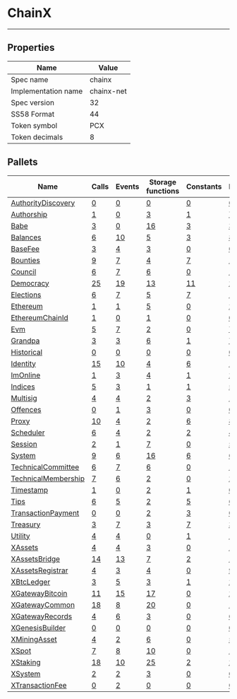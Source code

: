 # ChainX

---------

## Properties
| Name | Value |
| -------- | -------- |
| Spec name     | chainx     |
| Implementation name     | chainx-net     |
| Spec version     | 32     |
| SS58 Format     | 44     |
| Token symbol      | PCX     |
| Token decimals      | 8     |

## Pallets
| Name | Calls | Events | Storage functions | Constants | Errors |
| -------- | -------- | -------- | -------- | -------- | -------- |
| [AuthorityDiscovery](authoritydiscovery.md) | [0](authoritydiscovery.md#calls) | [0](authoritydiscovery.md#events) | [0](authoritydiscovery.md#storage-functions) | [0](authoritydiscovery.md#constants) | [0](authoritydiscovery.md#errors) |
| [Authorship](authorship.md) | [1](authorship.md#calls) | [0](authorship.md#events) | [3](authorship.md#storage-functions) | [1](authorship.md#constants) | [7](authorship.md#errors) |
| [Babe](babe.md) | [3](babe.md#calls) | [0](babe.md#events) | [16](babe.md#storage-functions) | [3](babe.md#constants) | [3](babe.md#errors) |
| [Balances](balances.md) | [6](balances.md#calls) | [10](balances.md#events) | [5](balances.md#storage-functions) | [3](balances.md#constants) | [8](balances.md#errors) |
| [BaseFee](basefee.md) | [3](basefee.md#calls) | [4](basefee.md#events) | [3](basefee.md#storage-functions) | [0](basefee.md#constants) | [0](basefee.md#errors) |
| [Bounties](bounties.md) | [9](bounties.md#calls) | [7](bounties.md#events) | [4](bounties.md#storage-functions) | [7](bounties.md#constants) | [11](bounties.md#errors) |
| [Council](council.md) | [6](council.md#calls) | [7](council.md#events) | [6](council.md#storage-functions) | [0](council.md#constants) | [10](council.md#errors) |
| [Democracy](democracy.md) | [25](democracy.md#calls) | [19](democracy.md#events) | [13](democracy.md#storage-functions) | [11](democracy.md#constants) | [28](democracy.md#errors) |
| [Elections](elections.md) | [6](elections.md#calls) | [7](elections.md#events) | [5](elections.md#storage-functions) | [7](elections.md#constants) | [17](elections.md#errors) |
| [Ethereum](ethereum.md) | [1](ethereum.md#calls) | [1](ethereum.md#events) | [5](ethereum.md#storage-functions) | [0](ethereum.md#constants) | [2](ethereum.md#errors) |
| [EthereumChainId](ethereumchainid.md) | [1](ethereumchainid.md#calls) | [0](ethereumchainid.md#events) | [1](ethereumchainid.md#storage-functions) | [0](ethereumchainid.md#constants) | [0](ethereumchainid.md#errors) |
| [Evm](evm.md) | [5](evm.md#calls) | [7](evm.md#events) | [2](evm.md#storage-functions) | [0](evm.md#constants) | [7](evm.md#errors) |
| [Grandpa](grandpa.md) | [3](grandpa.md#calls) | [3](grandpa.md#events) | [6](grandpa.md#storage-functions) | [1](grandpa.md#constants) | [7](grandpa.md#errors) |
| [Historical](historical.md) | [0](historical.md#calls) | [0](historical.md#events) | [0](historical.md#storage-functions) | [0](historical.md#constants) | [0](historical.md#errors) |
| [Identity](identity.md) | [15](identity.md#calls) | [10](identity.md#events) | [4](identity.md#storage-functions) | [6](identity.md#constants) | [16](identity.md#errors) |
| [ImOnline](imonline.md) | [1](imonline.md#calls) | [3](imonline.md#events) | [4](imonline.md#storage-functions) | [1](imonline.md#constants) | [2](imonline.md#errors) |
| [Indices](indices.md) | [5](indices.md#calls) | [3](indices.md#events) | [1](indices.md#storage-functions) | [1](indices.md#constants) | [5](indices.md#errors) |
| [Multisig](multisig.md) | [4](multisig.md#calls) | [4](multisig.md#events) | [2](multisig.md#storage-functions) | [3](multisig.md#constants) | [14](multisig.md#errors) |
| [Offences](offences.md) | [0](offences.md#calls) | [1](offences.md#events) | [3](offences.md#storage-functions) | [0](offences.md#constants) | [0](offences.md#errors) |
| [Proxy](proxy.md) | [10](proxy.md#calls) | [4](proxy.md#events) | [2](proxy.md#storage-functions) | [6](proxy.md#constants) | [8](proxy.md#errors) |
| [Scheduler](scheduler.md) | [6](scheduler.md#calls) | [4](scheduler.md#events) | [2](scheduler.md#storage-functions) | [2](scheduler.md#constants) | [4](scheduler.md#errors) |
| [Session](session.md) | [2](session.md#calls) | [1](session.md#events) | [7](session.md#storage-functions) | [0](session.md#constants) | [5](session.md#errors) |
| [System](system.md) | [9](system.md#calls) | [6](system.md#events) | [16](system.md#storage-functions) | [6](system.md#constants) | [6](system.md#errors) |
| [TechnicalCommittee](technicalcommittee.md) | [6](technicalcommittee.md#calls) | [7](technicalcommittee.md#events) | [6](technicalcommittee.md#storage-functions) | [0](technicalcommittee.md#constants) | [10](technicalcommittee.md#errors) |
| [TechnicalMembership](technicalmembership.md) | [7](technicalmembership.md#calls) | [6](technicalmembership.md#events) | [2](technicalmembership.md#storage-functions) | [0](technicalmembership.md#constants) | [2](technicalmembership.md#errors) |
| [Timestamp](timestamp.md) | [1](timestamp.md#calls) | [0](timestamp.md#events) | [2](timestamp.md#storage-functions) | [1](timestamp.md#constants) | [0](timestamp.md#errors) |
| [Tips](tips.md) | [6](tips.md#calls) | [5](tips.md#events) | [2](tips.md#storage-functions) | [5](tips.md#constants) | [6](tips.md#errors) |
| [TransactionPayment](transactionpayment.md) | [0](transactionpayment.md#calls) | [0](transactionpayment.md#events) | [2](transactionpayment.md#storage-functions) | [3](transactionpayment.md#constants) | [0](transactionpayment.md#errors) |
| [Treasury](treasury.md) | [3](treasury.md#calls) | [7](treasury.md#events) | [3](treasury.md#storage-functions) | [7](treasury.md#constants) | [3](treasury.md#errors) |
| [Utility](utility.md) | [4](utility.md#calls) | [4](utility.md#events) | [0](utility.md#storage-functions) | [1](utility.md#constants) | [1](utility.md#errors) |
| [XAssets](xassets.md) | [4](xassets.md#calls) | [4](xassets.md#events) | [3](xassets.md#storage-functions) | [0](xassets.md#constants) | [11](xassets.md#errors) |
| [XAssetsBridge](xassetsbridge.md) | [14](xassetsbridge.md#calls) | [13](xassetsbridge.md#events) | [7](xassetsbridge.md#storage-functions) | [2](xassetsbridge.md#constants) | [16](xassetsbridge.md#errors) |
| [XAssetsRegistrar](xassetsregistrar.md) | [4](xassetsregistrar.md#calls) | [3](xassetsregistrar.md#events) | [4](xassetsregistrar.md#storage-functions) | [0](xassetsregistrar.md#constants) | [9](xassetsregistrar.md#errors) |
| [XBtcLedger](xbtcledger.md) | [3](xbtcledger.md#calls) | [5](xbtcledger.md#events) | [3](xbtcledger.md#storage-functions) | [1](xbtcledger.md#constants) | [2](xbtcledger.md#errors) |
| [XGatewayBitcoin](xgatewaybitcoin.md) | [11](xgatewaybitcoin.md#calls) | [15](xgatewaybitcoin.md#events) | [17](xgatewaybitcoin.md#storage-functions) | [0](xgatewaybitcoin.md#constants) | [29](xgatewaybitcoin.md#errors) |
| [XGatewayCommon](xgatewaycommon.md) | [18](xgatewaycommon.md#calls) | [8](xgatewaycommon.md#events) | [20](xgatewaycommon.md#storage-functions) | [0](xgatewaycommon.md#constants) | [17](xgatewaycommon.md#errors) |
| [XGatewayRecords](xgatewayrecords.md) | [4](xgatewayrecords.md#calls) | [6](xgatewayrecords.md#events) | [3](xgatewayrecords.md#storage-functions) | [0](xgatewayrecords.md#constants) | [6](xgatewayrecords.md#errors) |
| [XGenesisBuilder](xgenesisbuilder.md) | [0](xgenesisbuilder.md#calls) | [0](xgenesisbuilder.md#events) | [0](xgenesisbuilder.md#storage-functions) | [0](xgenesisbuilder.md#constants) | [0](xgenesisbuilder.md#errors) |
| [XMiningAsset](xminingasset.md) | [4](xminingasset.md#calls) | [2](xminingasset.md#events) | [6](xminingasset.md#storage-functions) | [0](xminingasset.md#constants) | [5](xminingasset.md#errors) |
| [XSpot](xspot.md) | [7](xspot.md#calls) | [8](xspot.md#events) | [10](xspot.md#storage-functions) | [0](xspot.md#constants) | [18](xspot.md#errors) |
| [XStaking](xstaking.md) | [18](xstaking.md#calls) | [10](xstaking.md#events) | [25](xstaking.md#storage-functions) | [2](xstaking.md#constants) | [20](xstaking.md#errors) |
| [XSystem](xsystem.md) | [2](xsystem.md#calls) | [2](xsystem.md#events) | [3](xsystem.md#storage-functions) | [0](xsystem.md#constants) | [0](xsystem.md#errors) |
| [XTransactionFee](xtransactionfee.md) | [0](xtransactionfee.md#calls) | [2](xtransactionfee.md#events) | [0](xtransactionfee.md#storage-functions) | [0](xtransactionfee.md#constants) | [0](xtransactionfee.md#errors) |